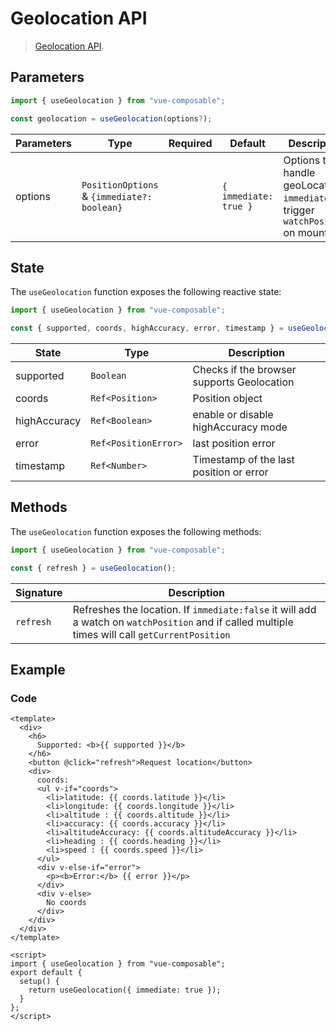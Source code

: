 # Geolocation API

> [Geolocation API](https://developer.mozilla.org/en-US/docs/Web/API/Geolocation_API).

## Parameters

```js
import { useGeolocation } from "vue-composable";

const geolocation = useGeolocation(options?);
```

| Parameters | Type                                        | Required | Default               | Description                                                                         |
| ---------- | ------------------------------------------- | -------- | --------------------- | ----------------------------------------------------------------------------------- |
| options    | `PositionOptions` & `{immediate?: boolean}` |          | `{ immediate: true }` | Options to handle geoLocation, `immediate` will trigger `watchPosition` on mounting |

## State

The `useGeolocation` function exposes the following reactive state:

```js
import { useGeolocation } from "vue-composable";

const { supported, coords, highAccuracy, error, timestamp } = useGeolocation();
```

| State        | Type                 | Description                                |
| ------------ | -------------------- | ------------------------------------------ |
| supported    | `Boolean`            | Checks if the browser supports Geolocation |
| coords       | `Ref<Position>`      | Position object                            |
| highAccuracy | `Ref<Boolean>`       | enable or disable highAccuracy mode        |
| error        | `Ref<PositionError>` | last position error                        |
| timestamp    | `Ref<Number>`        | Timestamp of the last position or error    |

## Methods

The `useGeolocation` function exposes the following methods:

```js
import { useGeolocation } from "vue-composable";

const { refresh } = useGeolocation();
```

| Signature | Description                                                                                                                                     |
| --------- | ----------------------------------------------------------------------------------------------------------------------------------------------- |
| `refresh` | Refreshes the location. If `immediate:false` it will add a watch on `watchPosition` and if called multiple times will call `getCurrentPosition` |

## Example

<ClientOnly>
<geolocation-example/>
</ClientOnly>

### Code

```vue
<template>
  <div>
    <h6>
      Supported: <b>{{ supported }}</b>
    </h6>
    <button @click="refresh">Request location</button>
    <div>
      coords:
      <ul v-if="coords">
        <li>latitude: {{ coords.latitude }}</li>
        <li>longitude: {{ coords.longitude }}</li>
        <li>altitude : {{ coords.altitude }}</li>
        <li>accuracy: {{ coords.accuracy }}</li>
        <li>altitudeAccuracy: {{ coords.altitudeAccuracy }}</li>
        <li>heading : {{ coords.heading }}</li>
        <li>speed : {{ coords.speed }}</li>
      </ul>
      <div v-else-if="error">
        <p><b>Error:</b> {{ error }}</p>
      </div>
      <div v-else>
        No coords
      </div>
    </div>
  </div>
</template>

<script>
import { useGeolocation } from "vue-composable";
export default {
  setup() {
    return useGeolocation({ immediate: true });
  }
};
</script>
```
